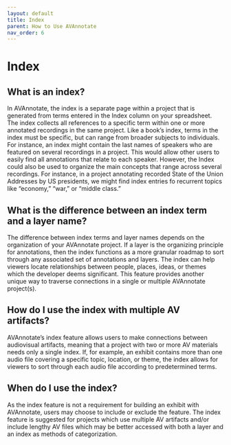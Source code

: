 ```yaml
---
layout: default
title: Index
parent: How to Use AVAnnotate
nav_order: 6
---
```

# Index

## What is an index? 
In AVAnnotate, the index is a separate page within a project that is generated from terms entered in the Index column on your spreadsheet. The index collects all references to a specific term within one or more annotated recordings in the same project. Like a book’s index, terms in the index must be specific, but can range from broader subjects to individuals. For instance, an index might contain the last names of speakers who are featured on several recordings in a project. This would allow other users to easily find all annotations that relate to each speaker. However, the Index could also be used to organize the main concepts that range across several recordings. For instance, in a project annotating recorded State of the Union Addresses by US presidents, we might find index entries fo recurrent topics like “economy,” “war,” or “middle class.”


## What is the difference between an index term and a layer name? 
The difference between index terms and layer names depends on the organization of your AVAnnotate project. If a layer is the organizing principle for annotations, then the index functions as a more granular roadmap to sort through any associated set of annotations and layers. The index can help viewers locate relationships between people, places, ideas, or themes which the developer deems significant. This feature provides another unique way to traverse connections in a single or multiple AVAnnotate project(s).


## How do I use the index with multiple AV artifacts? 
AVAnnotate’s index feature allows users to make connections between audiovisual artifacts, meaning that a project with two or more AV materials needs only a single index. If, for example, an exhibit contains more than one audio file covering a specific topic, location, or theme, the index allows for viewers to sort through each audio file according to predetermined terms.


## When do I use the index? 
As the index feature is not a requirement for building an exhibit with AVAnnotate, users may choose to include or exclude the feature. The index feature is suggested for projects which use multiple AV artifacts and/or include lengthy AV files which may be better accessed with both a layer and an index as methods of categorization.

